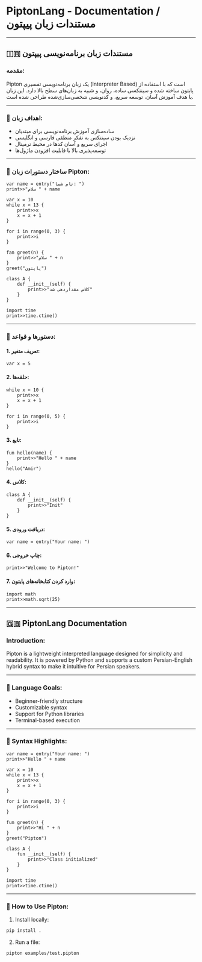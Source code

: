 # PiptonLang - Documentation / مستندات زبان پیپتون

---

## 🇮🇷 مستندات زبان برنامه‌نویسی پیپتون

### مقدمه:

Pipton یک زبان برنامه‌نویسی تفسیری (Interpreter Based) است که با استفاده از پایتون ساخته شده و سینتکسی ساده، روان، و شبیه به زبان‌های سطح بالا دارد. این زبان با هدف آموزش آسان، توسعه سریع، و کدنویسی شخصی‌سازی‌شده طراحی شده است.

---

### 🎯 اهداف زبان:

* ساده‌سازی آموزش برنامه‌نویسی برای مبتدیان
* نزدیک بودن سینتکس به تفکر منطقی فارسی و انگلیسی
* اجرای سریع و آسان کدها در محیط ترمینال
* توسعه‌پذیری بالا با قابلیت افزودن ماژول‌ها

---

### 📌 ساختار دستورات زبان Pipton:

```kod
var name = entry("نام شما: ")
print>>"سلام " + name

var x = 10
while x < 13 {
    print>>x
    x = x + 1
}

for i in range(0, 3) {
    print>>i
}

fan greet(n) {
    print>>"سلام " + n
}
greet("پایتون")

class A {
    def __init__(self) {
        print>>"کلاس مقداردهی شد"
    }
}

import time
print>>time.ctime()
```

---

### 🧠 دستورها و قواعد:

#### 1. تعریف متغیر:

```pipton
var x = 5
```

#### 2. حلقه‌ها:

```pipton
while x < 10 {
    print>>x
    x = x + 1
}

for i in range(0, 5) {
    print>>i
}
```

#### 3. تابع:

```pipton
fun hello(name) {
    print>>"Hello " + name
}
hello("Amir")
```

#### 4. کلاس:

```pipton
class A {
    def __init__(self) {
        print>>"Init"
    }
}
```

#### 5. دریافت ورودی:

```pipton
var name = entry("Your name: ")
```

#### 6. چاپ خروجی:

```pipton
print>>"Welcome to Pipton!"
```

#### 7. وارد کردن کتابخانه‌های پایتون:

```pipton
import math
print>>math.sqrt(25)
```

---

## 🇬🇧 PiptonLang Documentation

### Introduction:

Pipton is a lightweight interpreted language designed for simplicity and readability. It is powered by Python and supports a custom Persian-English hybrid syntax to make it intuitive for Persian speakers.

---

### 🎯 Language Goals:

* Beginner-friendly structure
* Customizable syntax
* Support for Python libraries
* Terminal-based execution

---

### 📌 Syntax Highlights:

```pipton
var name = entry("Your name: ")
print>>"Hello " + name

var x = 10
while x < 13 {
    print>>x
    x = x + 1
}

for i in range(0, 3) {
    print>>i
}

fun greet(n) {
    print>>"Hi " + n
}
greet("Pipton")

class A {
    fun __init__(self) {
        print>>"Class initialized"
    }
}

import time
print>>time.ctime()
```

---

### 🔧 How to Use Pipton:

1. Install locally:

```bash
pip install .
```

2. Run a file:

```bash
pipton examples/test.pipton
```



